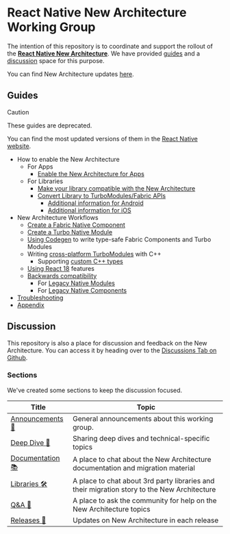 # React Native New Architecture Working Group

The intention of this repository is to coordinate and support the rollout of the **[React Native New Architecture](https://reactnative.dev/docs/the-new-architecture/landing-page)**. We have provided [guides](#guides) and a [discussion](#discussion) space for this purpose.

You can find New Architecture updates [here](https://github.com/reactwg/react-native-new-architecture/discussions/categories/releases).

## Guides

> [!Caution]
> These guides are deprecated.
>
> You can find the most updated versions of them in the [React Native website](https://reactnative.dev).

- How to enable the New Architecture
  - For Apps
    - [Enable the New Architecture for Apps](./docs/enable-apps.md)
  - For Libraries
    - [Make your library compatible with the New Architecture](./docs/enable-libraries.md)
    - [Convert Library to TurboModules/Fabric APIs](./docs/enable-libraries-prerequisites.md)
      - [Additional information for Android](./docs/enable-libraries-android.md)
      - [Additional information for iOS](./docs/enable-libraries-ios.md)
- New Architecture Workflows
  - [Create a Fabric Native Component](./docs/fabric-native-components.md)
  - [Create a Turbo Native Module](./docs/turbo-modules.md)
  - [Using Codegen](./docs/codegen.md) to write type-safe Fabric Components and Turbo Modules
  - Writing [cross-platform TurboModules](./docs/turbo-modules-xplat.md) with C++
    - Supporting [custom C++ types](./docs/cxx-custom-types.md)
  - [Using React 18](./docs/react-18.md) features
  - [Backwards compatibility](./docs/backwards-compat.md)
    - For [Legacy Native Modules](./docs/backwards-compat-turbo-modules.md)
    - For [Legacy Native Components](./docs/backwards-compat-fabric-component.md)
- [Troubleshooting](./docs/troubleshooting.md)
- [Appendix](./docs/appendix.md)

## Discussion

This repository is also a place for discussion and feedback on the New Architecture. You can access it by heading over to the [Discussions Tab on Github](https://github.com/reactwg/react-native-new-architecture/discussions).


### Sections

We've created some sections to keep the discussion focused.

| Title                                                                                                             | Topic                                                                                       |
| ----------------------------------------------------------------------------------------------------------------- | ------------------------------------------------------------------------------------------- |
| [Announcements 📣](https://github.com/reactwg/react-native-new-architecture/discussions/categories/announcements) | General announcements about this working group.                                             |
| [Deep Dive 🐳](https://github.com/reactwg/react-native-new-architecture/discussions/categories/deep-dive)         | Sharing deep dives and technical-specific topics                                            |
| [Documentation 📚](https://github.com/reactwg/react-native-new-architecture/discussions/categories/documentation) | A place to chat about the New Architecture documentation and migration material             |
| [Libraries 🛠](https://github.com/reactwg/react-native-new-architecture/discussions/categories/libraries)          | A place to chat about 3rd party libraries and their migration story to the New Architecture |
| [Q&A 🤝](https://github.com/reactwg/react-native-new-architecture/discussions/categories/q-a)                     | A place to ask the community for help on the New Architecture topics                        |
| [Releases 🏁](https://github.com/reactwg/react-native-new-architecture/discussions/categories/releases)           | Updates on New Architecture in each release                                                 |

